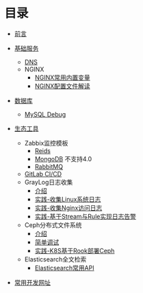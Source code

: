 # 目录

* [前言](README.md)
  
* [基础服务](baseservices/README.md)
  
  * [DNS](baseservices/named.md)
  * NGINX
    * [NGINX常用内置变量](baseservices/nginx-variables.md)
    * [NGINX配置文件解读](baseservices/nginx-conf.md)

* [数据库](database/README.md)
  
  * [MySQL Debug](databases/mysql_status.md)

* [生态工具](ops-tools/README.md)
  * Zabbix监控模板
    * [Reids](https://github.com/oscm/zabbix/tree/master/redis)
    * [MongoDB](https://github.com/omni-lchen/zabbix-mongodb) 不支持4.0
    * [RabbitMQ](https://github.com/jasonmcintosh/rabbitmq-zabbix)
  * [GitLab CI/CD](ops-tools/gitlab-ci.md)
  * GrayLog日志收集
    * [介绍](ops-tools/graylog/README.md)
    * [实践-收集Linux系统日志](ops-tools/graylog/linux.md)
    * [实践-收集Nginx访问日志](ops-tools/graylog/nginx.md)
    * [实践-基于Stream与Rule实现日志告警](ops-tools/graylog/alert.md)
  * Ceph分布式文件系统
    * [介绍](ops-tools/ceph/README.md)
    * [简单调试](ops-tools/ceph/ceph-debug.md)
    * [实践-K8S基于Rook部署Ceph](ops-tools/ceph/k8s-install-ceph.md)
  * Elasticsearch全文检索
    * [Elasticsearch常用API](ops-tools/es-api.md)
* [常用开发网址](domain/README.md)